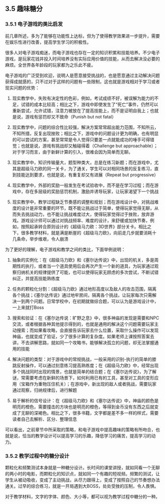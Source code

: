 
## 3.5 趣味糖分

### 3.5.1 电子游戏的类比启发

前几章所述，多为了能够在功能性上达标，但为了使得教学效果进一步提升，需要在娱乐性进行改善，提高学生学习的积极性。

很多人对电子游戏痴迷，而电子游戏也存在一定的知识积累和技能培养。不少电子游戏，是玩家花钱并投入时间培养没有实际应用价值的技能，从而去解决没必要的麻烦。全世界各年龄段的玩家都为之乐此不疲。

电子游戏的广泛受到欢迎，说明人是愿意接受挑战的，也是愿意通过主动解决问题获得成就感的，只不过对于这样的问题有一些限制，这也就是游戏相对于学习或者现实问题的优势：

1. 现实教学中，失败有决定性的色彩，例如，考试成绩不好，被误解为能力的不足，试错的成本比较高；相比之下，游戏中即使发生了“死亡”事件，仍然可以重新尝试，允许试错，注意力被放在了提高技能上，而不是证明自我上；也就是说，游戏有惩罚却又不致命（Punish but not fatal）

1. 现实教学中，问题的综合性比较强，解决方案常常超出能力范围，不知所云，不知所措，反复出现挫败；相比之下，游戏中的问题设计更为明确，也有明显的可以尝试的方案，甚至常常是令人觉得只要差一点就能成功的唾手可得错觉；也就是说，游戏有挑战却又触碰得着（Challenge but approachable）；对于学习而言，由于新鲜计算的引入，很难会因为简单而无聊。

1. 现实教学中，知识传输量大，题型种类大，总是在练习新题；而在游戏中，尤其是超级马力欧的同一关卡，为了通关，学生可以对相同场景的反复练习，直到技能达到要求，也就是说，有重复却又有进展（Repeat but progressive）

1. 现实教学中，外部的奖励一般发生在考试验收中，而不是在学习过程；而在游戏中，存在多层级的奖励惩罚机制，激励并诱导玩家，让玩家渴望下一个挑战

1. 现实教学中，教学过程缺乏节奏感的调整和规划；而在游戏设计中，对挑战难度的设计是非常重要的环节，既不能让挑战过于简单，使得玩家觉得无聊，从而失去挑战动力，也不能让挑战难度过大，使得玩家觉得过于挫败，放弃游戏。游戏设计师可以通过对挑战频率、难度的设计，来舒缓或加快节奏，例如，按照起承转合原则设计的《超级马力欧：3D世界》部分关卡。相比之下，很多教学材料，就是满是断崖的《超级马力欧》，向前走几步就要消耗十几条命，举步维艰，令人崩溃

为了更好的理解，电子游戏和教学之间的类比，下面举例说明：

1. 抽象的实例化：在《超级马力欧》和《塞尔达传说》中，出现的机关，多是周期性的执行，或者当一个道具使用后会再次产生一个新的道具，为玩家通过观察归纳机关的规律提供了可能，也可以使得玩家无顾虑的多次尝试，不断试错纠正，并提高技能熟练度

1. 任务的颗粒化分割：《超级马力欧》通过地形高度以及敌人的攻击范围，隔离各个挑战；《塞尔达传说》通过地牢房间，隔离各个挑战，让玩家每次只需解决一到两个问题。日常学校中，在初期就做综合题，可以认为是游戏设计中，一上来就打Boss

1. 搜索和验证：在《塞尔达传说：旷野之息》中，很多神庙的发现是需要和NPC交流，或者根据各种其他提示得到的，也就是通用的解决这个问题需要玩家主动搜索；而如果看攻略，会直接告诉玩家去什么位置，采取什么操作可以发现神庙，也就变成了验证，少了很多计算的复杂度。如果老师上课按照答案去讲，不去讲解思路，就如同一个攻略书，能够解决孤立的问题，却无法掌握通用的技能

1. 解决问题的类型：对于游戏中的常规挑战，一般采用的识别-执行的简单的膝跳反射操作，可以通过刻意练习提高熟练度；在《超级马力欧》中，经常出现多个挑战同时出现的情景，也就是简单的结合题；在《塞尔达传说》，为了解谜，常需要考虑在新鲜的场景下，如何利用已有的工具，甚至对工具的变形应用（宝箱作为重物压住机关）；在游戏中，新出现的敌人或者挑战，需要玩家通过观察，归纳规律后，进行解题

1. 易于解析的信号设计：在《超级马力欧》和《塞尔达传说》中，神庙的颜色是明亮的橙色，需要撞击的方块也是明亮的橙色，等得到金币没有东西之后就变成了无聊的深褐色。相比之下，很多书籍，文字都是差不多一样的样式，需要读者自己去解析、区分、整理信息

可以看出，之前章节中所采取的策略，和电子游戏中提高趣味的策略有所吻合，也就是说，恰当的教学设计可以提高学习的乐趣，降低学习的痛苦，提高学习的动力。

### 3.5.2 教学过程中的糖分设计

颗粒化和频繁测试本身就是一种糖分设计。长时间的课堂讲授，就如同看一个无聊的两小时的电影，而颗粒化的知识点，就如同一个有趣的短视频。频繁的测试，让学生从被动吸收，变成了主动挑战，从尽力跟得上，变成了按照自己的节奏想办法通关。过早的综合练习，就是一开局遇到大BOSS，处处受挫的压制，令人畏惧。

对于教学材料，文字的字体、颜色、大小等，都可以视为教学过程中糖分的一种。